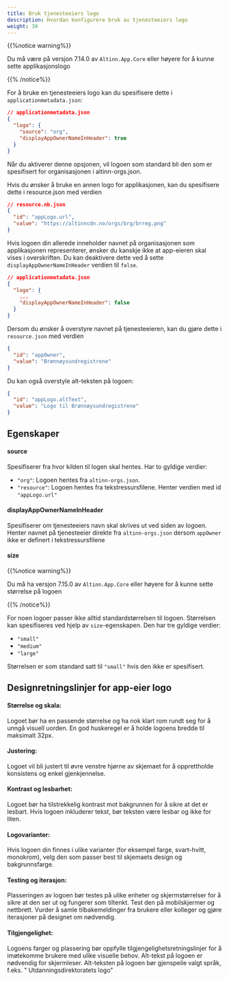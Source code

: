 ```yaml
---
title: Bruk tjenesteeiers logo
description: Hvordan konfigurere bruk av tjenesteeiers logo
weight: 30
---
```


{{%notice warning%}}

Du må være på versjon 7.14.0 av `Altinn.App.Core` eller høyere for å kunne sette applikasjonslogo

{{% /notice%}}


For å bruke en tjenesteeiers logo kan du spesifisere dette i `applicationmetadata.json`:

```json
// applicationmetadata.json
{
  "logo": {
    "source": "org",
    "displayAppOwnerNameInHeader": true
  }
}
```

Når du aktiverer denne opsjonen, vil logoen som standard bli den som er spesifisert for organisasjonen i
altinn-orgs.json.

Hvis du ønsker å bruke en annen logo for applikasjonen, kan du spesifisere dette i resource.json med verdien

```json
// resource.nb.json 
{
  "id": "appLogo.url",
  "value": "https://altinncdn.no/orgs/brg/brreg.png"
}
```

Hvis logoen din allerede inneholder navnet på organisasjonen som applikasjonen representerer, ønsker du kanskje ikke at
app-eieren skal vises i overskriften. Du kan deaktivere dette ved å sette `displayAppOwnerNameInHeader` verdien til `false`.

```json
// applicationmetadata.json
{
  "logo": {
    ...
    "displayAppOwnerNameInHeader": false
  }
}
```

Dersom du ønsker å overstyre navnet på tjenesteeieren, kan du gjøre dette i `resource.json` med verdien

```json
{
  "id": "appOwner",
  "value": "Brønnøysundregistrene"
}
```

Du kan også overstyle alt-teksten på logoen:

```json
{
  "id": "appLogo.altText",
  "value": "Logo til Brønnøysundregistrene"
}

```

## Egenskaper

#### source

Spesifiserer fra hvor kilden til logen skal hentes. Har to gyldige verdier:
- `"org"`: Logoen hentes fra `altinn-orgs.json`.
- `"resource"`: Logoen hentes fra tekstressursfilene. Henter verdien med id `"appLogo.url"`

#### displayAppOwnerNameInHeader

Spesifiserer om tjenesteeiers navn skal skrives ut ved siden av logoen. Henter navnet på tjenesteeier
direkte fra `altinn-orgs.json` dersom `appOwner` ikke er definert i tekstressursfilene


#### size 

{{%notice warning%}}

Du må ha versjon 7.15.0 av `Altinn.App.Core` eller høyere for å kunne sette størrelse på logoen

{{% /notice%}}


For noen logoer passer ikke alltid standardstørrelsen til logoen. Størrelsen kan spesifiseres ved hjelp av `size`-egenskapen.
Den har tre gyldige verdier:

- `"small"`
- `"medium"`
- `"large"`

Størrelsen er som standard satt til `"small"` hvis den ikke er spesifisert.

## Designretningslinjer for app-eier logo

#### Størrelse og skala:

Logoet bør ha en passende størrelse og ha nok klart rom rundt seg for å unngå visuell uorden. En god huskeregel er å
holde logoens bredde til maksimalt 32px.

#### Justering:

Logoet vil bli justert til øvre venstre hjørne av skjemaet for å opprettholde konsistens og enkel gjenkjennelse.

#### Kontrast og lesbarhet:

Logoet bør ha tilstrekkelig kontrast mot bakgrunnen for å sikre at det er lesbart. Hvis logoen inkluderer tekst, bør
teksten være lesbar og ikke for liten.

#### Logovarianter:

Hvis logoen din finnes i ulike varianter (for eksempel farge, svart-hvitt, monokrom), velg den som passer best til
skjemaets design og bakgrunnsfarge.

#### Testing og iterasjon:

Plasseringen av logoen bør testes på ulike enheter og skjermstørrelser for å sikre at den ser ut og fungerer som
tiltenkt. Test den på mobilskjermer og nettbrett. Vurder å samle tilbakemeldinger fra brukere eller kolleger og gjøre
iterasjoner på designet om nødvendig.

#### Tilgjengelighet:

Logoens farger og plassering bør oppfylle tilgjengelighetsretningslinjer for å imøtekomme brukere med ulike visuelle
behov. Alt-tekst på logoen er nødvendig for skjermleser. Alt-teksten på logoen bør gjenspeile valgt språk, f.eks. "
Utdanningsdirektoratets logo"
